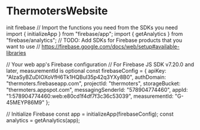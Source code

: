 # ThermotersWebsite

init firebase
// Import the functions you need from the SDKs you need
import { initializeApp } from "firebase/app";
import { getAnalytics } from "firebase/analytics";
// TODO: Add SDKs for Firebase products that you want to use
// https://firebase.google.com/docs/web/setup#available-libraries

// Your web app's Firebase configuration
// For Firebase JS SDK v7.20.0 and later, measurementId is optional
const firebaseConfig = {
  apiKey: "AIzaSyBZuDIOXoVfH6Tk1HQBuI35p42q3YXy8B0",
  authDomain: "thermoters.firebaseapp.com",
  projectId: "thermoters",
  storageBucket: "thermoters.appspot.com",
  messagingSenderId: "578904774460",
  appId: "1:578904774460:web:e80cd1f4df7f3c36c53039",
  measurementId: "G-45MEYP86M9"
};

// Initialize Firebase
const app = initializeApp(firebaseConfig);
const analytics = getAnalytics(app);